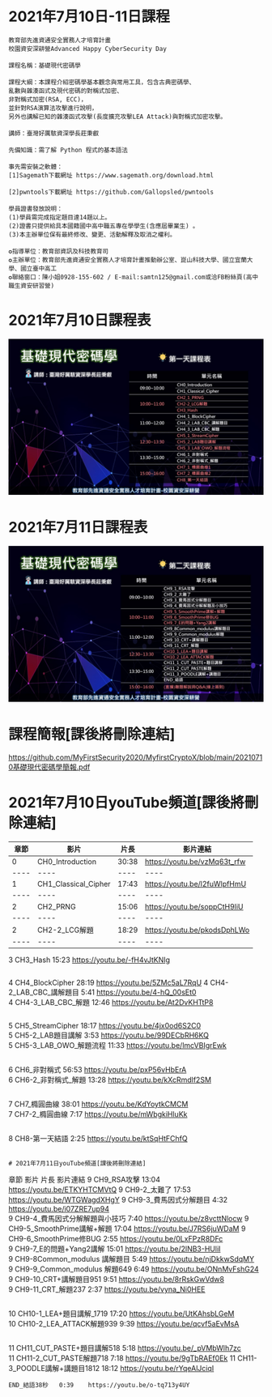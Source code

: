 
# 2021年7月10日-11日課程

```
教育部先進資通安全實務人才培育計畫
校園資安深耕營Advanced Happy CyberSecurity Day

課程名稱：基礎現代密碼學

課程大綱：本課程介紹密碼學基本觀念與常用工具，包含古典密碼學、
亂數與雜湊函式及現代密碼的對稱式加密、
非對稱式加密(RSA, ECC)，
並針對RSA演算法攻擊進行說明，
另外也講解已知的雜湊函式攻擊(長度擴充攻擊LEA Attack)與對稱式加密攻擊。

講師：臺灣好厲駭資深學長莊秉叡

先備知識：需了解 Python 程式的基本語法

事先需安裝之軟體：
[1]Sagemath下載網址 https://www.sagemath.org/download.html
            
[2]pwntools下載網址 https://github.com/Gallopsled/pwntools

學員證書發放說明：
(1)學員需完成指定題目達14題以上。
(2)證書只提供給具本國籍國中高中職五專在學學生(含應屆畢業生) 。
(3)本主辦單位保有最終修改、變更、活動解釋及取消之權利。

✪指導單位：教育部資訊及科技教育司
✪主辦單位：教育部先進資通安全實務人才培育計畫推動辦公室、崑山科技大學、國立宜蘭大學、國立臺中高工
✪聯絡窗口：陳小姐0928-155-602 / E-mail:samtn125@gmail.com或洽FB粉絲頁(高中職生資安研習營)
```

# 2021年7月10日課程表
![0710.jpg](./pic/0710.JPG)

# 2021年7月11日課程表
![0711.jpg](./pic/0711.JPG)

# 課程簡報[課後將刪除連結]

https://github.com/MyFirstSecurity2020/MyfirstCryptoX/blob/main/20210710基礎現代密碼學簡報.pdf

# 2021年7月10日youTube頻道[課後將刪除連結]

|章節|影片|片長|影片連結|
|  ----  | ----  | ----  | ----  |
|0|CH0_Introduction|30:38|https://youtu.be/vzMq63t_rfw|
|  ----  | ----  | ----  | ----  |
|1|CH1_Classical_Cipher|17:43|https://youtu.be/l2fuWlpfHmU|
|  ----  | ----  | ----  | ----  |
|2|CH2_PRNG|15:06|https://youtu.be/soppCtH9liU|
|  ----  | ----  | ----  | ----  |				
|2|CH2-2_LCG解題|18:29|https://youtu.be/pkodsDphLWo|
|  ----  | ----  | ----  | ----  |
3	CH3_Hash        	 15:23	  https://youtu.be/-fH4vJtKNIg
```    
```
4	CH4_BlockCipher          28:19	   https://youtu.be/5ZMc5aL7RqU
4	CH4-2_LAB_CBC_講解題目     5:41	https://youtu.be/4-hQ_00sEt0			
4	CH4-3_LAB_CBC_解題  	12:46	 https://youtu.be/At2DvKHTtP8
```    
```
5	CH5_StreamCipher  	 18:17     https://youtu.be/4jx0od6S2C0		
5	CH5-2_LAB題目講解         3:53	https://youtu.be/99DECbRH6KQ		
5	CH5-3_LAB_OWO_解題流程    11:33	https://youtu.be/lmcVBIgrEwk
```    
```
6	CH6_非對稱式              56:53	https://youtu.be/pxP56vHbErA		
6	CH6-2_非對稱式_解題       13:28     https://youtu.be/kXcRmdlf2SM
```    
```
7	CH7_橢圓曲線   	      38:01	https://youtu.be/KdYoytkCMCM		
7	CH7-2_橢圓曲線            7:17	https://youtu.be/mWbgkiHluKk	
```    
```
8	CH8-第一天結語           2:25       https://youtu.be/ktSqHtFChfQ
```   

# 2021年7月11日youTube頻道[課後將刪除連結]
```
章節	         影片	           片長	               影片連結
9	CH9_RSA攻擊	            13:04	https://youtu.be/ETKYHTCMVtQ
9	CH9-2_太難了	           17:53	https://youtu.be/WTGWagdXHgY
9	CH9-3_費馬因式分解題目  	4:32	https://youtu.be/i07ZRE7up94		
9	CH9-4_費馬因式分解解題與小技巧	7:40	https://youtu.be/z8vcttNlocw
9	CH9-5_SmoothPrime講解+解題	17:04	https://youtu.be/J7RS6juWDaM
9	CH9-6_SmoothPrime修BUG	2:55	https://youtu.be/0LxFPzR8DFc		
9	CH9-7_E的問題+Yang2講解	15:01	https://youtu.be/2lNB3-HUliI	
9	CH9-8Common_modulus 講解題目	5:49	https://youtu.be/njDkkwSdqMY		
9	CH9-9_Common_modulus 解題649	6:49	https://youtu.be/ONnMvFshG24		
9	CH9-10_CRT+講解題目951	9:51	https://youtu.be/8rRskGwVdw8			
9	CH9-11_CRT_解題237	2:37	https://youtu.be/vyna_Ni0HEE
```    
```
10	CH10-1_LEA+題目講解_1719	17:20	https://youtu.be/UtKAhsbLGeM		
10	CH10-2_LEA_ATTACK解題939	9:39	https://youtu.be/qcvf5aEvMsA
```    
```
11	CH11_CUT_PASTE+題目講解518	5:18	https://youtu.be/_pVMbWlh7zc		
11	CH11-2_CUT_PASTE解題718	7:18	https://youtu.be/9gTbRAEf0Ek
11	CH11-3_POODLE講解+講題目1812	18:12	https://youtu.be/rYqeAlJciqI
```	
END_結語38秒	0:39	https://youtu.be/o-tq713y4UY
```
